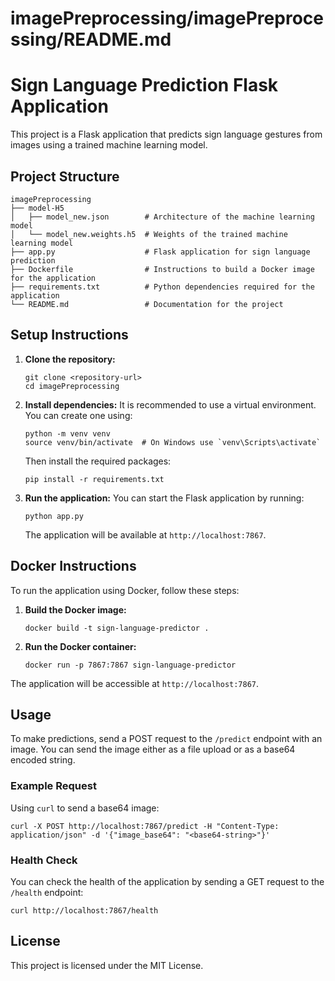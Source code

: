 # imagePreprocessing/imagePreprocessing/README.md

# Sign Language Prediction Flask Application

This project is a Flask application that predicts sign language gestures from images using a trained machine learning model.

## Project Structure

```
imagePreprocessing
├── model-H5
│   ├── model_new.json        # Architecture of the machine learning model
│   └── model_new.weights.h5  # Weights of the trained machine learning model
├── app.py                    # Flask application for sign language prediction
├── Dockerfile                # Instructions to build a Docker image for the application
├── requirements.txt          # Python dependencies required for the application
└── README.md                 # Documentation for the project
```

## Setup Instructions

1. **Clone the repository:**
   ```
   git clone <repository-url>
   cd imagePreprocessing
   ```

2. **Install dependencies:**
   It is recommended to use a virtual environment. You can create one using:
   ```
   python -m venv venv
   source venv/bin/activate  # On Windows use `venv\Scripts\activate`
   ```
   Then install the required packages:
   ```
   pip install -r requirements.txt
   ```

3. **Run the application:**
   You can start the Flask application by running:
   ```
   python app.py
   ```
   The application will be available at `http://localhost:7867`.

## Docker Instructions

To run the application using Docker, follow these steps:

1. **Build the Docker image:**
   ```
   docker build -t sign-language-predictor .
   ```

2. **Run the Docker container:**
   ```
   docker run -p 7867:7867 sign-language-predictor
   ```

The application will be accessible at `http://localhost:7867`.

## Usage

To make predictions, send a POST request to the `/predict` endpoint with an image. You can send the image either as a file upload or as a base64 encoded string.

### Example Request

Using `curl` to send a base64 image:
```
curl -X POST http://localhost:7867/predict -H "Content-Type: application/json" -d '{"image_base64": "<base64-string>"}'
```

### Health Check

You can check the health of the application by sending a GET request to the `/health` endpoint:
```
curl http://localhost:7867/health
```

## License

This project is licensed under the MIT License.